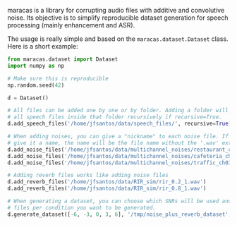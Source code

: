 maracas is a library for corrupting audio files with additive and convolutive
noise. Its objective is to simplify reproducible dataset generation for speech processing (mainly enhancement and ASR).

The usage is really simple and based on the `maracas.dataset.Dataset` class. Here is a short example:

```python
from maracas.dataset import Dataset
import numpy as np

# Make sure this is reproducible
np.random.seed(42)

d = Dataset()

# All files can be added one by one or by folder. Adding a folder will add
# all speech files inside that folder recursively if recursive=True.
d.add_speech_files('/home/jfsantos/data/speech_files/', recursive=True)

# When adding noises, you can give a "nickname" to each noise file. If you do not
# give it a name, the name will be the file name without the '.wav' extension
d.add_noise_files('/home/jfsantos/data/multichannel_noises/restaurant_ch01.wav', name='restaurant')
d.add_noise_files('/home/jfsantos/data/multichannel_noises/cafeteria_ch01.wav', name='cafeteria')
d.add_noise_files('/home/jfsantos/data/multichannel_noises/traffic_ch01.wav', name='traffic')

# Adding reverb files works like adding noise files
d.add_reverb_files('/home/jfsantos/data/RIR_sim/rir_0.2_1.wav')
d.add_reverb_files('/home/jfsantos/data/RIR_sim/rir_0.8_1.wav')

# When generating a dataset, you can choose which SNRs will be used and how many
# files per condition you want to be generated. 
d.generate_dataset([-6, -3, 0, 3, 6], '/tmp/noise_plus_reverb_dataset', files_per_condition=5)
```
